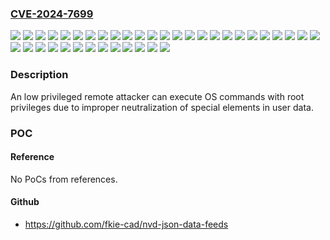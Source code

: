 ### [CVE-2024-7699](https://cve.mitre.org/cgi-bin/cvename.cgi?name=CVE-2024-7699)
![](https://img.shields.io/static/v1?label=Product&message=FL%20MGUARD%202102&color=blue)
![](https://img.shields.io/static/v1?label=Product&message=FL%20MGUARD%202105&color=blue)
![](https://img.shields.io/static/v1?label=Product&message=FL%20MGUARD%204102%20PCI&color=blue)
![](https://img.shields.io/static/v1?label=Product&message=FL%20MGUARD%204102%20PCIE&color=blue)
![](https://img.shields.io/static/v1?label=Product&message=FL%20MGUARD%204302&color=blue)
![](https://img.shields.io/static/v1?label=Product&message=FL%20MGUARD%204305&color=blue)
![](https://img.shields.io/static/v1?label=Product&message=FL%20MGUARD%20CENTERPORT%20VPN-1000&color=blue)
![](https://img.shields.io/static/v1?label=Product&message=FL%20MGUARD%20CORE%20TX%20VPN&color=blue)
![](https://img.shields.io/static/v1?label=Product&message=FL%20MGUARD%20CORE%20TX&color=blue)
![](https://img.shields.io/static/v1?label=Product&message=FL%20MGUARD%20DELTA%20TX%2FTX%20VPN&color=blue)
![](https://img.shields.io/static/v1?label=Product&message=FL%20MGUARD%20DELTA%20TX%2FTX&color=blue)
![](https://img.shields.io/static/v1?label=Product&message=FL%20MGUARD%20GT%2FGT%20VPN&color=blue)
![](https://img.shields.io/static/v1?label=Product&message=FL%20MGUARD%20GT%2FGT&color=blue)
![](https://img.shields.io/static/v1?label=Product&message=FL%20MGUARD%20PCI4000%20VPN&color=blue)
![](https://img.shields.io/static/v1?label=Product&message=FL%20MGUARD%20PCI4000&color=blue)
![](https://img.shields.io/static/v1?label=Product&message=FL%20MGUARD%20PCIE4000%20VPN&color=blue)
![](https://img.shields.io/static/v1?label=Product&message=FL%20MGUARD%20PCIE4000&color=blue)
![](https://img.shields.io/static/v1?label=Product&message=FL%20MGUARD%20RS2000%20TX%2FTX%20VPN&color=blue)
![](https://img.shields.io/static/v1?label=Product&message=FL%20MGUARD%20RS2000%20TX%2FTX-B&color=blue)
![](https://img.shields.io/static/v1?label=Product&message=FL%20MGUARD%20RS2005%20TX%20VPN&color=blue)
![](https://img.shields.io/static/v1?label=Product&message=FL%20MGUARD%20RS4000%20TX%2FTX%20VPN&color=blue)
![](https://img.shields.io/static/v1?label=Product&message=FL%20MGUARD%20RS4000%20TX%2FTX&color=blue)
![](https://img.shields.io/static/v1?label=Product&message=FL%20MGUARD%20RS4000%20TX%2FTX-M&color=blue)
![](https://img.shields.io/static/v1?label=Product&message=FL%20MGUARD%20RS4000%20TX%2FTX-P&color=blue)
![](https://img.shields.io/static/v1?label=Product&message=FL%20MGUARD%20RS4004%20TX%2FDTX%20VPN&color=blue)
![](https://img.shields.io/static/v1?label=Product&message=FL%20MGUARD%20RS4004%20TX%2FDTX&color=blue)
![](https://img.shields.io/static/v1?label=Product&message=FL%20MGUARD%20SMART2%20VPN&color=blue)
![](https://img.shields.io/static/v1?label=Product&message=FL%20MGUARD%20SMART2&color=blue)
![](https://img.shields.io/static/v1?label=Product&message=TC%20MGUARD%20RS2000%203G%20VPN&color=blue)
![](https://img.shields.io/static/v1?label=Product&message=TC%20MGUARD%20RS2000%204G%20ATT%20VPN&color=blue)
![](https://img.shields.io/static/v1?label=Product&message=TC%20MGUARD%20RS2000%204G%20VPN&color=blue)
![](https://img.shields.io/static/v1?label=Product&message=TC%20MGUARD%20RS2000%204G%20VZW%20VPN&color=blue)
![](https://img.shields.io/static/v1?label=Product&message=TC%20MGUARD%20RS4000%203G%20VPN&color=blue)
![](https://img.shields.io/static/v1?label=Product&message=TC%20MGUARD%20RS4000%204G%20ATT%20VPN&color=blue)
![](https://img.shields.io/static/v1?label=Product&message=TC%20MGUARD%20RS4000%204G%20VPN&color=blue)
![](https://img.shields.io/static/v1?label=Product&message=TC%20MGUARD%20RS4000%204G%20VZW%20VPN&color=blue)
![](https://img.shields.io/static/v1?label=Version&message=0%20&color=brightgreen)
![](https://img.shields.io/static/v1?label=Vulnerability&message=CWE-78%20Improper%20Neutralization%20of%20Special%20Elements%20used%20in%20an%20OS%20Command%20('OS%20Command%20Injection')&color=brightgreen)

### Description

An low privileged remote attacker can execute OS commands with root privileges due to improper neutralization of special elements in user data.

### POC

#### Reference
No PoCs from references.

#### Github
- https://github.com/fkie-cad/nvd-json-data-feeds

